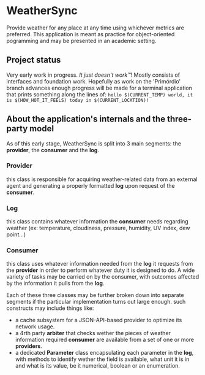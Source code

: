 # WeatherSync
Provide weather for any place at any time using whichever metrics are preferred.
This application is meant as practice for object-oriented pogramming and may be presented in an academic setting.

## Project status 
Very early work in progress. _It just doesn't work™_!
Mostly consists of interfaces and foundation work.
Hopefully as work on the 'Primórdio' branch advances enough progress will be made for a terminal application that prints something along the lines of:
`hello $(CURRENT_TEMP) world, it is $(HOW_HOT_IT_FEELS) today in $(CURRENT_LOCATION)!` 

## About the application's internals and the three-party model
As of this early stage, WeatherSync is split into 3 main segments: the __provider__, the __consumer__ and the __log__.
### Provider
this class is responsible for acquiring weather-related data from an external agent and generating a properly formatted __log__ upon request of the __consumer__.
### Log
this class contains whatever information the __consumer__ needs regarding weather (ex: temperature, cloudiness, pressure, humidity, UV index, dew point...)
### Consumer
this class uses whatever information needed from the __log__ it requests from the __provider__ in order to perform whatever duty it is designed to do.
A wide variety of tasks may be carried on by the consumer, with outcomes affected by the information it pulls from the __log__.

Each of these three classes may be further broken down into separate segments if the particular implementation turns out large enough.
such constructs may include things like:
- a cache subsystem for a JSON-API-based provider to optimize its network usage.
- a 4rth party __arbiter__ that checks wether the pieces of weather information required __consumer__ are available from a set of one or more __providers__.
- a dedicated __Parameter__ class encapsulating each parameter in the __log__, with methods to identify wether the field is available, what unit it is in and what is its value, be it numerical, boolean or an enumeration.
